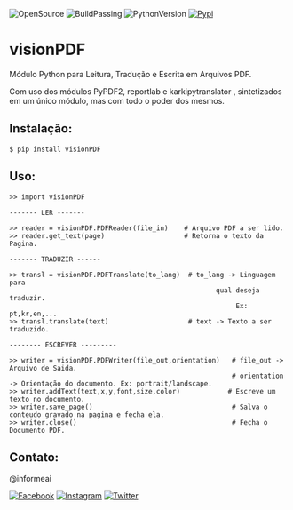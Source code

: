 ![OpenSource](https://img.shields.io/static/v1?label=GitHub&message=Opensource&color=blue&logo=github&logoColor=violet)
![BuildPassing](https://img.shields.io/static/v1?label=build&message=passing&color=brightgreen)
![PythonVersion](https://img.shields.io/static/v1?label=python&message=>=3.6&color=brightgreen&logo=python&logoColor=white)
[![Pypi](https://img.shields.io/static/v1?label=Pypi&logo=pypi&logoColor=white&message=v1.0.1&color=9f55ff)](https://pypi.org/project/visionPDF/)

# visionPDF
Módulo Python para Leitura, Tradução e Escrita em Arquivos PDF.

Com uso dos módulos PyPDF2, reportlab e karkipytranslator , sintetizados em um único módulo, mas com todo o poder dos mesmos.

## Instalação:
`$ pip install visionPDF`

## Uso:
```
>> import visionPDF

------- LER -------

>> reader = visionPDF.PDFReader(file_in)    # Arquivo PDF a ser lido.
>> reader.get_text(page)                    # Retorna o texto da Pagina.

------- TRADUZIR ------

>> transl = visionPDF.PDFTranslate(to_lang)  # to_lang -> Linguagem para 
                                                    qual deseja traduzir.
                                                         Ex: pt,kr,en,...
>> transl.translate(text)                    # text -> Texto a ser traduzido.

-------- ESCREVER ---------

>> writer = visionPDF.PDFWriter(file_out,orientation)   # file_out -> Arquivo de Saida.
                                                        # orientation -> Orientação do documento. Ex: portrait/landscape.
>> writer.addText(text,x,y,font,size,color)            # Escreve um texto no documento.
>> writer.save_page()                                   # Salva o conteudo gravado na pagina e fecha ela.
>> writer.close()                                       # Fecha o Documento PDF.
```


## Contato:
@informeai

[![Facebook](https://img.shields.io/static/v1?label=facebook&style=social&logo=Facebook&message=page)](https://www.facebook.com/informeai/)
[![Instagram](https://img.shields.io/static/v1?label=instagram&style=social&logo=Instagram&message=perfil)](https://www.instagram.com/informeaioficial/)
[![Twitter](https://img.shields.io/static/v1?label=twitter&style=social&logo=Twitter&message=desenvolvedor)](https://twitter.com/WellingtonGade4)